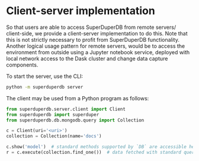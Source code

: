 # Client-server implementation

So that users are able to access SuperDuperDB from remote servers/ client-side, 
we provide a client-server implementation to do this. Note that this is not
strictly necessary to profit from SuperDuperDB functionality. Another
logical usage pattern for remote servers, would be to access the environment
from outside using a Jupyter notebook service, deployed with local 
network access to the Dask cluster and change data capture components.

To start the server, use the CLI:

```bash
python -m superduperdb server
```

The client may be used from a Python program as follows:

```python
from superduperdb.server.client import Client
from superduperdb import superduper
from superduperdb.db.mongodb.query import Collection

c = Client(uri='<uri>')
collection = Collection(name='docs')

c.show('model')  # standard methods supported by `DB` are accessible here
r = c.execute(collection.find_one())  # data fetched with standard queries
```